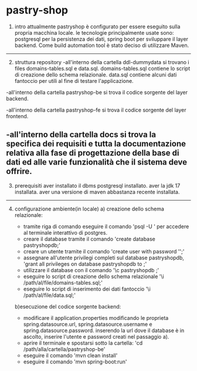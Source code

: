# pastry-shop
1) intro
attualmente pastryshop è configurato per essere eseguito sulla propria macchina locale.
le tecnologie principalmente usate sono: postgresql per la persistenza dei dati, spring boot per sviluppare il layer backend.
Come build automation tool è stato deciso di utilizzare Maven.
------------------------------------------------------------------------------------------------------------

2) struttura repository
-all'interno della cartella ddl-dummydata si trovano i files domains-tables.sql e data.sql.
domains-tables.sql contiene lo script di creazione dello schema relazionale.
data.sql contiene alcuni dati fantoccio per utili al fine di testare l'applicazione.

-all'interno della cartella pastryshop-be si trova il codice sorgente del layer backend.

-all'interno della cartella pastryshop-fe si trova il codice sorgente del layer frontend.

-all'interno della cartella docs si trova la specifica dei requisiti e tutta la documentazione
relativa alla fase di progettazione della base di dati ed alle varie funzionalità che il sistema deve offrire.
------------------------------------------------------------------------------------------------------------

3) prerequisiti
aver installato il dbms postgresql installato.
aver la jdk 17 installata.
aver una versione di maven abbastanza recente installata.

------------------------------------------------------------------------------------------------------------
4) configurazione ambiente(in locale)
	a) creazione dello schema relazionale:
	- tramite riga di comando eseguire il comando 'psql -U <utente>' per accedere al terminale interattivo di postgres.
	- creare il database tramite il comando 'create database pastryshopdb;'
	- creare un utente tramite il comando 'create user <nomeUtente> with password '<password>';'
	- assegnare all'utente privilegi completi sul database pastryshopdb, 'grant all privileges on database pastryshopdb to <nomeUtente>;'
	- utilizzare il database con il comando '\c pastryshopdb <nomeUtente>;'
	- eseguire lo script di creazione dello schema relazionale '\i /path/al/file/domains-tables.sql;'
	- eseguire lo script di inserimento dei dati fantoccio '\i /path/al/file/data.sql;'
	
	b)esecuzione del codice sorgente backend:
	- modificare il application.properties modificando le proprieta spring.datasource.url, spring.datasource.username
	e spring.datasource.password. inserendo la url dove il database è in ascolto, inserire l'utente e password creati nel passaggio a).
	- aprire il terminale e spostarsi sotto la cartella: 'cd /path/alla/cartella/pastryshop-be'
	- eseguire il comando 'mvn clean install'
	- eseguire il comando 'mvn spring-boot:run' 
	
	


